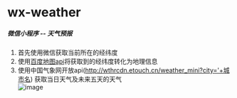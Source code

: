 # wx-weather
##### 微信小程序 -- 天气预报 
1. 首先使用微信获取当前所在的经纬度
2. 使用[百度地图api](http://lbsyun.baidu.com/index.php?title=webapi)将获取到的经纬度转化为地理信息
3. 使用中国气象网开放api(http://wthrcdn.etouch.cn/weather_mini?city='+城市名) 获取当日天气及未来五天的天气  
![image](https://github.com/ilovevue/wx-weather/blob/master/weather.png)

